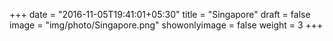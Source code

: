+++
date = "2016-11-05T19:41:01+05:30"
title = "Singapore"
draft = false
image = "img/photo/Singapore.png"
showonlyimage = false
weight = 3
+++

<!--more-->
